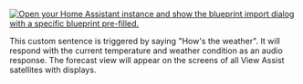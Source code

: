 [![Open your Home Assistant instance and show the blueprint import dialog with a specific blueprint pre-filled.](https://my.home-assistant.io/badges/blueprint_import.svg)](https://my.home-assistant.io/redirect/blueprint_import/?blueprint_url=https%3A%2F%2Fraw.githubusercontent.com%2Fdinki%2FView-Assist%2Fmain%2FView+Assist+custom+sentences%2FHows+the+weather%2Fblueprint-howstheweather.yaml)

This custom sentence is triggered by saying "How's the weather".  It will respond with the current temperature and weather condition as an audio response.  The forecast view will appear on the screens of all View Assist satellites with displays.
